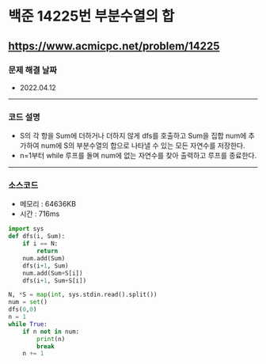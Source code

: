 # 백준 14225번 부분수열의 합
https://www.acmicpc.net/problem/14225
---

### 문제 해결 날짜
- 2022.04.12
---

### 코드 설명
- S의 각 항을 Sum에 더하거나 더하지 않게 dfs를 호출하고 Sum을 집합 num에 추가하여 num에 S의 부분수열의 합으로 나타낼 수 있는 모든 자연수를 저장한다.
- n=1부터 while 루프를 돌며 num에 없는 자연수를 찾아 출력하고 루프를 종료한다.
---

### 소스코드
- 메모리 : 64636KB
- 시간 : 716ms
```Python
import sys
def dfs(i, Sum):
    if i == N:
        return
    num.add(Sum)
    dfs(i+1, Sum)
    num.add(Sum+S[i])
    dfs(i+1, Sum+S[i])

N, *S = map(int, sys.stdin.read().split())
num = set()
dfs(0,0)
n = 1
while True:
    if n not in num:
        print(n)
        break
    n += 1
```